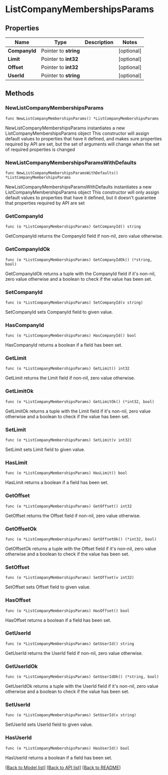 # ListCompanyMembershipsParams

## Properties

Name | Type | Description | Notes
------------ | ------------- | ------------- | -------------
**CompanyId** | Pointer to **string** |  | [optional] 
**Limit** | Pointer to **int32** |  | [optional] 
**Offset** | Pointer to **int32** |  | [optional] 
**UserId** | Pointer to **string** |  | [optional] 

## Methods

### NewListCompanyMembershipsParams

`func NewListCompanyMembershipsParams() *ListCompanyMembershipsParams`

NewListCompanyMembershipsParams instantiates a new ListCompanyMembershipsParams object
This constructor will assign default values to properties that have it defined,
and makes sure properties required by API are set, but the set of arguments
will change when the set of required properties is changed

### NewListCompanyMembershipsParamsWithDefaults

`func NewListCompanyMembershipsParamsWithDefaults() *ListCompanyMembershipsParams`

NewListCompanyMembershipsParamsWithDefaults instantiates a new ListCompanyMembershipsParams object
This constructor will only assign default values to properties that have it defined,
but it doesn't guarantee that properties required by API are set

### GetCompanyId

`func (o *ListCompanyMembershipsParams) GetCompanyId() string`

GetCompanyId returns the CompanyId field if non-nil, zero value otherwise.

### GetCompanyIdOk

`func (o *ListCompanyMembershipsParams) GetCompanyIdOk() (*string, bool)`

GetCompanyIdOk returns a tuple with the CompanyId field if it's non-nil, zero value otherwise
and a boolean to check if the value has been set.

### SetCompanyId

`func (o *ListCompanyMembershipsParams) SetCompanyId(v string)`

SetCompanyId sets CompanyId field to given value.

### HasCompanyId

`func (o *ListCompanyMembershipsParams) HasCompanyId() bool`

HasCompanyId returns a boolean if a field has been set.

### GetLimit

`func (o *ListCompanyMembershipsParams) GetLimit() int32`

GetLimit returns the Limit field if non-nil, zero value otherwise.

### GetLimitOk

`func (o *ListCompanyMembershipsParams) GetLimitOk() (*int32, bool)`

GetLimitOk returns a tuple with the Limit field if it's non-nil, zero value otherwise
and a boolean to check if the value has been set.

### SetLimit

`func (o *ListCompanyMembershipsParams) SetLimit(v int32)`

SetLimit sets Limit field to given value.

### HasLimit

`func (o *ListCompanyMembershipsParams) HasLimit() bool`

HasLimit returns a boolean if a field has been set.

### GetOffset

`func (o *ListCompanyMembershipsParams) GetOffset() int32`

GetOffset returns the Offset field if non-nil, zero value otherwise.

### GetOffsetOk

`func (o *ListCompanyMembershipsParams) GetOffsetOk() (*int32, bool)`

GetOffsetOk returns a tuple with the Offset field if it's non-nil, zero value otherwise
and a boolean to check if the value has been set.

### SetOffset

`func (o *ListCompanyMembershipsParams) SetOffset(v int32)`

SetOffset sets Offset field to given value.

### HasOffset

`func (o *ListCompanyMembershipsParams) HasOffset() bool`

HasOffset returns a boolean if a field has been set.

### GetUserId

`func (o *ListCompanyMembershipsParams) GetUserId() string`

GetUserId returns the UserId field if non-nil, zero value otherwise.

### GetUserIdOk

`func (o *ListCompanyMembershipsParams) GetUserIdOk() (*string, bool)`

GetUserIdOk returns a tuple with the UserId field if it's non-nil, zero value otherwise
and a boolean to check if the value has been set.

### SetUserId

`func (o *ListCompanyMembershipsParams) SetUserId(v string)`

SetUserId sets UserId field to given value.

### HasUserId

`func (o *ListCompanyMembershipsParams) HasUserId() bool`

HasUserId returns a boolean if a field has been set.


[[Back to Model list]](../README.md#documentation-for-models) [[Back to API list]](../README.md#documentation-for-api-endpoints) [[Back to README]](../README.md)


